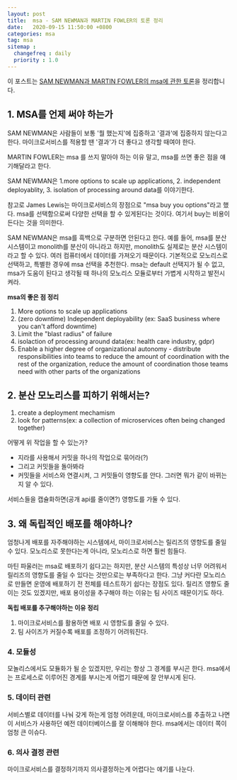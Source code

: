 ```yaml
---
layout: post
title:  msa - SAM NEWMAN과 MARTIN FOWLER의 토론 정리
date:   2020-09-15 11:50:00 +0800
categories: msa
tag: msa
sitemap :
  changefreq : daily
  priority : 1.0
---
```


이 포스트는 [SAM NEWMAN과 MARTIN FOWLER의  msa에 관한 토론](https://www.youtube.com/watch?v=GBTdnfD6s5Q)을 정리합니다.

## 1. MSA를 언제 써야 하는가

SAM NEWMAN은 사람들이 보통 '뭘 했는지'에 집중하고 '결과'에 집중하지 않는다고 한다. 마이크로서비스를 적용할 땐 '결과'가 더 좋다고 생각할 때여야 한다.

MARTIN FOWLER는 msa 를 쓰지 말아야 하는 이유 말고, msa를 쓰면 좋은 점을 얘기해달라고 한다.

SAM NEWMAN은 1.more options to scale up applications, 2. independent deployablity, 3. isolation of processing around data를 이야기한다. 

참고로 James Lewis는 마이크로서비스의 장점으로 "msa buy you options"라고 했다. msa를 선택함으로써 다양한 선택을 할 수 있게된다는 것이다. 여기서 buy는 비용이 든다는 것을 의미한다.

SAM NEWMAN은 msa를 흑백으로 구분하면 안된다고 한다. 예를 들어, msa를 분산 시스템이고 monolith를 분산이 아니라고 하지만, monolith도 실제로는 분산 시스템이라고 할 수 있다. 여러 컴퓨터에서 데이터를 가져오기 때문이다. 기본적으로 모노리스로 선택하고, 특별한 경우에 msa 선택을 추천한다. msa는 default 선택지가 될 수 없고, msa가 도움이 된다고 생각될 때 하나의 모노리스 모듈로부터 가볍게 시작하고 발전시켜라.

**msa의 좋은 점 정리**

1. More options to scale up applications
2. (zero downtime) Independent deployability (ex: SaaS business where you can't afford downtime)
3. Limit the "blast radius" of failure
4. isolaction of processing around data(ex: health care industry, gdpr)
5. Enable a higher degree of organizational autonomy - distribute responsibilities into teams to reduce the amount of coordination with the rest of the organization, reduce the amount of coordination those teams need with other parts of the organizations

## 2. 분산 모노리스를 피하기 위해서는?

1. create a deployment mechamism
2. look for patterns(ex: a collection of microservices often being changed together)

어떻게 위 작업을 할 수 있는가?

- 지라를 사용해서 커밋을 하나의 작업으로 묶어라(?)
- 그리고 커밋들을 돌아봐라
- 커밋들을 서비스와 연결시켜, 그 커밋들이 영향도를 안다. 그러면 뭐가 같이 바뀌는지 알 수 있다.

서비스들을 캡슐화하면(공개 api를 줄이면?) 영향도를 가둘 수 있다.

## 3. 왜 독립적인 배포를 해야하나?

엄청나게 배포를 자주해야하는 시스템에서, 마이크로서비스는 릴리즈의 영향도를 줄일 수 있다. 모노리스로 못한다는게 아니라, 모노리스로 하면 훨씬 힘들다.

마틴 파울러는 msa로 배포하기 쉽다고는 하지만, 분산 시스템의 특성상 너무 어려워서 릴리즈의 영향도를 줄일 수 있다는 것만으로는 부족하다고 한다. 그냥 커다란 모노리스로 만들면 운영에 배포하기 전 전체를 테스트하기 쉽다는 장점도 있다. 릴리즈 영향도 줄이는 것도 있겠지만, 배포 용이성을 추구해야 하는 이유는 팀 사이즈 때문이기도 하다. 

**독립 배포를 추구해야하는 이유 정리**

1. 마이크로서비스를 활용하면 배포 시 영향도를 줄일 수 있다.
2. 팀 사이즈가 커질수록 배포를 조정하기 어려워진다.

### 4. 모듈성

모놀리스에서도 모듈화가 될 순 있겠지만, 우리는 항상 그 경계를 부시곤 한다. msa에서는 프로세스로 이루어진 경계를 부시는게 어렵기 때문에 잘 안부시게 된다.

### 5. 데이터 관련

서비스별로 데이터를 나눠 갖게 하는게 엄청 어려운데, 마이크로서비스를 추출하고 나면 이 서비스가 사용하던 예전 데이터베이스를 잘 이해해야 한다. msa에서는 데이터 쪽이 엄청 큰 이슈다.

### 6. 의사 결정 관련

마이크로서비스를 결정하기까지 의사결정하는게 어렵다는 얘기를 나눈다.







